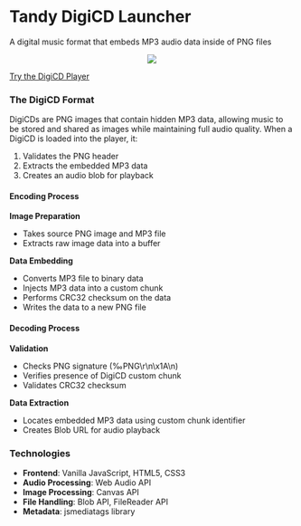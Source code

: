 # Tandy DigiCD Launcher

A digital music format that embeds MP3 audio data inside of PNG files
<p align="center"><img src="https://launcher.pcotandy.org/assets/images/ui/hand.png"></p>

<a href="https://launcher.pcotandy.org">Try the DigiCD Player</a>


### The DigiCD Format
DigiCDs are PNG images that contain hidden MP3 data, allowing music to be stored and shared as images while maintaining full audio quality. When a DigiCD is loaded into the player, it:

1. Validates the PNG header
2. Extracts the embedded MP3 data
3. Creates an audio blob for playback

#### Encoding Process
**Image Preparation**
   - Takes source PNG image and MP3 file
   - Extracts raw image data into a buffer

**Data Embedding**
   - Converts MP3 file to binary data
   - Injects MP3 data into a custom chunk
   - Performs CRC32 checksum on the data
   - Writes the data to a new PNG file

#### Decoding Process
**Validation**
   - Checks PNG signature (‰PNG\r\n\x1A\n)
   - Verifies presence of DigiCD custom chunk
   - Validates CRC32 checksum

**Data Extraction**
   - Locates embedded MP3 data using custom chunk identifier
   - Creates Blob URL for audio playback

### Technologies
- **Frontend**: Vanilla JavaScript, HTML5, CSS3
- **Audio Processing**: Web Audio API
- **Image Processing**: Canvas API
- **File Handling**: Blob API, FileReader API
- **Metadata**: jsmediatags library
